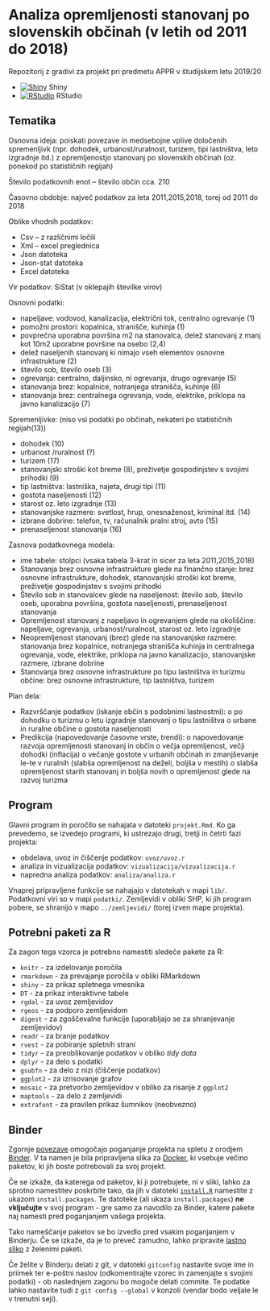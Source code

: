 # Analiza opremljenosti stanovanj po slovenskih občinah (v letih od 2011 do 2018)
Repozitorij z gradivi za projekt pri predmetu APPR v študijskem letu 2019/20

* [![Shiny](http://mybinder.org/badge.svg)](http://mybinder.org/v2/gh/jaanos/APPR-2019-20/master?urlpath=shiny/APPR-2019-20/projekt.Rmd) Shiny
* [![RStudio](http://mybinder.org/badge.svg)](http://mybinder.org/v2/gh/jaanos/APPR-2019-20/master?urlpath=rstudio) RStudio

## Tematika

Osnovna ideja: poiskati povezave in medsebojne vplive določenih spremenljivk (npr. dohodek, urbanost/ruralnost, turizem, tipi lastništva, leto izgradnje itd.) z opremljenostjo stanovanj po slovenskih občinah (oz. ponekod po statističnih regijah)

Število podatkovnih enot – število občin cca. 210

Časovno obdobje: največ podatkov za leta 2011,2015,2018, torej od 2011 do 2018

Oblike vhodnih podatkov:
-	Csv – z različnimi ločili 
-	Xml – excel preglednica 
-	Json datoteka
-	Json-stat datoteka
-	Excel datoteka

Vir podatkov: SiStat (v oklepajih številke virov)

Osnovni podatki:
-	napeljave: vodovod, kanalizacija, električni tok, centralno ogrevanje (1)
-	pomožni prostori: kopalnica, stranišče, kuhinja (1)
-	povprečna uporabna površina m2 na stanovalca, delež stanovanj z manj kot 10m2 uporabne površine na osebo (2,4)
-	delež naseljenih stanovanj ki nimajo vseh elementov osnovne infrastrukture (2)
-	število sob, število oseb (3)
-	ogrevanja: centralno, daljinsko, ni ogrevanja, drugo ogrevanje (5)
-	stanovanja brez: kopalnice, notranjega stranišča, kuhinje (6)
-	stanovanja brez: centralnega ogrevanja, vode, elektrike, priklopa na javno kanalizacijo (7)

Spremenljivke: (niso vsi podatki po občinah, nekateri po statističnih regijah(13))
-	dohodek (10)
-	urbanost /ruralnost (?)
-	turizem (17)
-	stanovanjski stroški kot breme (8), preživetje gospodinjstev s svojimi prihodki (9)
-	tip lastništva: lastniška, najeta, drugi tipi (11)
-	gostota naseljenosti (12)
-	starost oz. leto izgradnje (13)
-	stanovanjske razmere: svetlost, hrup, onesnaženost, kriminal itd. (14)
-	izbrane dobrine: telefon, tv, računalnik pralni stroj, avto (15)
-	prenaseljenost stanovanja (16)

Zasnova podatkovnega modela:
-	ime tabele: stolpci (vsaka tabela 3-krat in sicer za leta 2011,2015,2018)
-	Stanovanja brez osnovne infrastrukture glede na finančno stanje: brez osnovne infrastrukture, dohodek, stanovanjski stroški kot breme, preživetje gospodinjstev s svojimi prihodki
-	Število sob in stanovalcev glede na naseljenost: število sob, število oseb, uporabna površina, gostota naseljenosti, prenaseljenost stanovanja
-	Opremljenost stanovanj z napeljavo in ogrevanjem glede na okoliščine: napeljave, ogrevanja, urbanost/ruralnost, starost oz. leto izgradnje
-	Neopremljenost stanovanj (brez) glede na stanovanjske razmere: stanovanja brez kopalnice, notranjega stranišča kuhinja in centralnega ogrevanja, vode, elektrike, priklopa na javno kanalizacijo, stanovanjske razmere, izbrane dobrine
-	Stanovanja brez osnovne infrastrukture po tipu lastništva in turizmu občine: brez osnovne infrastrukture, tip lastništva, turizem

Plan dela: 
-	Razvrščanje podatkov (iskanje občin s podobnimi lastnostmi):
o	po dohodku
o	turizmu
o	letu izgradnje stanovanj
o	tipu lastništva
o	urbane in ruralne občine
o	gostota naseljenosti
-	Predikcija (napovedovanje časovne vrste, trendi): 
o	napovedovanje razvoja opremljenosti stanovanj in občin
o	večja opremljenost, večji dohodki (inflacija)
o	večanje gostote v urbanih občinah in zmanjševanje le-te v ruralnih (slabša opremljenost na deželi, boljša v mestih)
o	slabša opremljenost starih stanovanj in boljša novih
o	opremljenost glede na razvoj turizma


## Program

Glavni program in poročilo se nahajata v datoteki `projekt.Rmd`.
Ko ga prevedemo, se izvedejo programi, ki ustrezajo drugi, tretji in četrti fazi projekta:

* obdelava, uvoz in čiščenje podatkov: `uvoz/uvoz.r`
* analiza in vizualizacija podatkov: `vizualizacija/vizualizacija.r`
* napredna analiza podatkov: `analiza/analiza.r`

Vnaprej pripravljene funkcije se nahajajo v datotekah v mapi `lib/`.
Podatkovni viri so v mapi `podatki/`.
Zemljevidi v obliki SHP, ki jih program pobere,
se shranijo v mapo `../zemljevidi/` (torej izven mape projekta).

## Potrebni paketi za R

Za zagon tega vzorca je potrebno namestiti sledeče pakete za R:

* `knitr` - za izdelovanje poročila
* `rmarkdown` - za prevajanje poročila v obliki RMarkdown
* `shiny` - za prikaz spletnega vmesnika
* `DT` - za prikaz interaktivne tabele
* `rgdal` - za uvoz zemljevidov
* `rgeos` - za podporo zemljevidom
* `digest` - za zgoščevalne funkcije (uporabljajo se za shranjevanje zemljevidov)
* `readr` - za branje podatkov
* `rvest` - za pobiranje spletnih strani
* `tidyr` - za preoblikovanje podatkov v obliko *tidy data*
* `dplyr` - za delo s podatki
* `gsubfn` - za delo z nizi (čiščenje podatkov)
* `ggplot2` - za izrisovanje grafov
* `mosaic` - za pretvorbo zemljevidov v obliko za risanje z `ggplot2`
* `maptools` - za delo z zemljevidi
* `extrafont` - za pravilen prikaz šumnikov (neobvezno)

## Binder

Zgornje [povezave](#analiza-podatkov-s-programom-r-201819)
omogočajo poganjanje projekta na spletu z orodjem [Binder](https://mybinder.org/).
V ta namen je bila pripravljena slika za [Docker](https://www.docker.com/),
ki vsebuje večino paketov, ki jih boste potrebovali za svoj projekt.

Če se izkaže, da katerega od paketov, ki ji potrebujete, ni v sliki,
lahko za sprotno namestitev poskrbite tako,
da jih v datoteki [`install.R`](install.R) namestite z ukazom `install.packages`.
Te datoteke (ali ukaza `install.packages`) **ne vključujte** v svoj program -
gre samo za navodilo za Binder, katere pakete naj namesti pred poganjanjem vašega projekta.

Tako nameščanje paketov se bo izvedlo pred vsakim poganjanjem v Binderju.
Če se izkaže, da je to preveč zamudno,
lahko pripravite [lastno sliko](https://github.com/jaanos/APPR-docker) z želenimi paketi.

Če želite v Binderju delati z git,
v datoteki `gitconfig` nastavite svoje ime in priimek ter e-poštni naslov
(odkomentirajte vzorec in zamenjajte s svojimi podatki) -
ob naslednjem zagonu bo mogoče delati commite.
Te podatke lahko nastavite tudi z `git config --global` v konzoli
(vendar bodo veljale le v trenutni seji).
